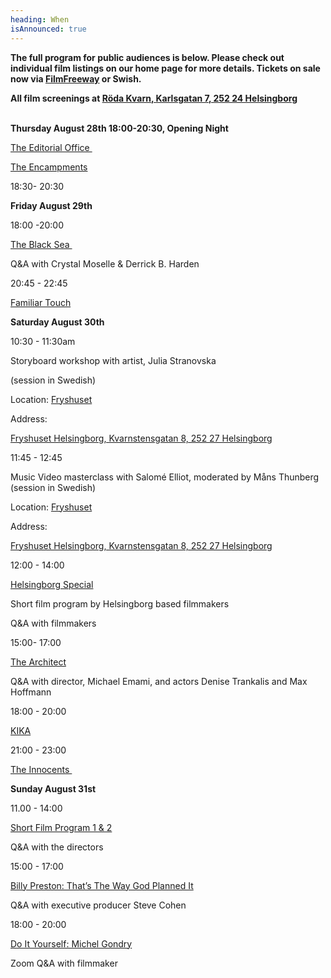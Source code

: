 ```yaml
---
heading: When
isAnnounced: true
---
```

**The full program for public audiences is below. Please check out individual film listings on our home page for more details. Tickets on sale now via [FilmFreeway](https://filmfreeway.com/GasebackFilmFestival) or Swish.**

**All film screenings at [Röda Kvarn, Karlsgatan 7, 252 24 Helsingborg](https://share.google/01wnhQl2tUWUOeZ1Y)**



\
**Thursday August 28th 18:00-20:30, Opening Night**

[The Editorial Office ](https://gasebackfilmfestival.com/movies/the-editorial-office)



[T﻿he Encampments](https://gasebackfilmfestival.com/movies/the-encampments)

18:30- 20:30





[](https://gasebackfilmfestival.com/movies/the-encampments)

**Friday August 29th** 

18:00 -20:00 

[The Black Sea ](https://gasebackfilmfestival.com/movies/the-black-sea)

Q&A with Crystal Moselle & Derrick B. Harden



20:45 - 22:45

[Familiar Touch](https://gasebackfilmfestival.com/movies/familiar-touch)





**Saturday August 30th**

10:30 - 11:30am

Storyboard workshop with artist, Julia Stranovska 

(session in Swedish)

Location: [Fryshuset](https://fryshuset.se/plats/helsingborg)

Address: 

[Fryshuset Helsingborg, Kvarnstensgatan 8, 252 27 Helsingborg](https://share.google/JeBv6qHW0fIsFDNmD)

11:45 - 12:45 

Music Video masterclass with Salomé Elliot, moderated by Måns Thunberg\
(session in Swedish)

Location: [Fryshuset](https://fryshuset.se/plats/helsingborg)

Address: 

[Fryshuset Helsingborg, Kvarnstensgatan 8, 252 27 Helsingborg](https://share.google/JeBv6qHW0fIsFDNmD)



12:00 - 14:00

[Helsingborg Special](https://gasebackfilmfestival.com/movies)

Short film program by Helsingborg based filmmakers

Q&A with filmmakers 



15:00- 17:00 

[The Architect](https://gasebackfilmfestival.com/movies/the-architect)

[](https://gasebackfilmfestival.com/movies/the-architect)Q&A with director, Michael Emami, and actors Denise Trankalis and Max Hoffmann



18:00 - 20:00 

[K﻿IKA](https://gasebackfilmfestival.com/movies/kika) 



21:00 - 23:00 

[The Innocents ](https://gasebackfilmfestival.com/movies/the-innocents)





**Sunday August 31st**

11.00 - 14:00

[Short Film Program 1 & 2](https://gasebackfilmfestival.com/movies)

Q&A with the directors 



15:00 - 17:00 

[Billy Preston: That’s The Way God Planned It](https://gasebackfilmfestival.com/movies/billy-preston-thats-the-way-god-planned-it)

[](https://gasebackfilmfestival.com/movies/billy-preston-thats-the-way-god-planned-it)Q&A with executive producer Steve Cohen



18:00 - 20:00

[Do It Yourself: Michel Gondry](https://gasebackfilmfestival.com/movies/michel-gondry-do-it-yourself)

Zoom Q&A with filmmaker